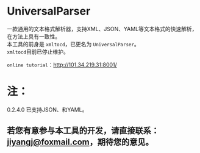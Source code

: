 # UniversalParser
一款通用的文本格式解析器，支持XML、JSON、YAML等文本格式的快速解析，在方法上具有一致性。  
本工具的前身是 `xmltocd`，已更名为 `UniversalParser`。  
`xmltocd`目前已停止维护。  

`online tutorial`：http://101.34.219.31:8001/  

# 注：
0.2.4.0 已支持JSON、和YAML。  

## 若您有意参与本工具的开发，请直接联系：jiyangj@foxmail.com，期待您的意见。

